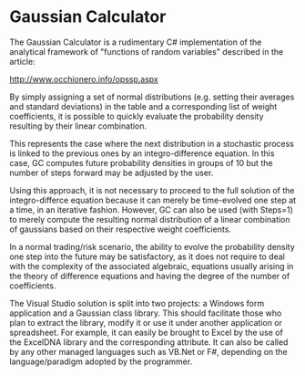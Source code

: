 # Gaussian Calculator
The Gaussian Calculator is a rudimentary C# implementation of the analytical framework of "functions of random variables" described in the article:

http://www.occhionero.info/opssp.aspx

By simply assigning a set of normal distributions (e.g. setting their averages and standard deviations) in the table and a corresponding list of weight coefficients, it is possible to quickly evaluate the probability density resulting by their linear combination.

This represents the case where the next distribution in a stochastic process is linked to the previous ones by an integro-difference equation. In this case, GC computes future probability densities in groups of 10 but the number of steps forward may be adjusted by the user.

Using this approach, it is not necessary to proceed to the full solution of the integro-differce equation because it can merely be time-evolved one step at a time, in an iterative fashion. However, GC can also be used (with Steps=1) to merely compute the resulting normal distribution of a linear combination of gaussians based on their respective weight coefficients.

In a normal trading/risk scenario, the ability to evolve the probability density one step into the future may be satisfactory, as it does not require to deal with the complexity of the associated algebraic, equations usually arising in the theory of difference equations and having the degree of the number of coefficients.

The Visual Studio solution is split into two projects: a Windows form application and a Gaussian class library. This should facilitate those who plan to extract the library, modify it or use it under another application or spreadsheet. For example, it can easily be brought to Excel by the use of the ExcelDNA library and the corresponding attribute. It can also be called by any other managed languages such as VB.Net or F#, depending on the language/paradigm adopted by the programmer.
